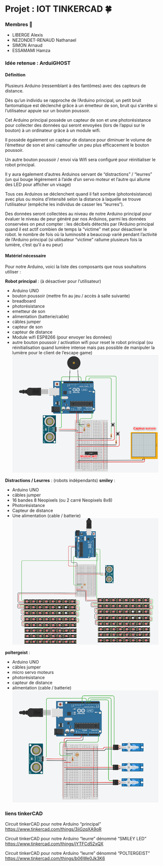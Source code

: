 # **Projet : IOT TINKERCAD** :four_leaf_clover:

### **Membres** :construction_worker:
- LIBERGE Alexis
- NEZONDET-RENAUD Nathanael
- SIMON Arnaud
- ESSAMAMI Hamza

### Idée retenue : ArduiGHOST
#### Définition
Plusieurs Arduino (ressemblant à des fantômes) avec des capteurs de distance. 

Dès qu’un individu se rapproche de l’Arduino principal, un petit bruit fantomatique est déclenché grâce à un émetteur de son, bruit qui s’arrête si l’utilisateur appuie sur un bouton poussoir.

Cet Arduino principal possède un capteur de son et une photorésistance pour collecter des données qui seront envoyées (lors de l’appui sur le bouton) à un ordinateur grâce à un module wifi. 

Il possède également un capteur de distance pour diminuer le volume de l’émetteur de son et ainsi camoufler un peu plus efficacement le bouton poussoir.

Un autre bouton poussoir / envoi via Wifi sera configuré pour réinitialiser le robot principal.

Il y aura également d’autres Arduinos servant de “distractions” / “leurres” (un qui
bouge légèrement à l’aide d’un servo moteur et l’autre qui allume des LED pour afficher un visage) 

Tous ces Arduinos se déclenchent quand il fait sombre (photorésistance) avec plus ou moins d’intensité selon la distance à laquelle se trouve l’utilisateur (empêche les individus de casser les “leurres”).

Des données seront collectées au niveau de notre Arduino principal pour évaluer le niveau de peur généré par nos Arduinos, parmi les données conservées on peut compter : 
 les décibels détectés par l’Arduino principal quand il est actif
combien de temps la “victime” met pour désactiver le robot.
le nombre de fois où la luminosité a beaucoup varié pendant l’activité de l’Arduino principal (si utilisateur “victime” rallume plusieurs fois la lumière, c’est qu’il a eu peur)

#### Matériel nécessaire
Pour notre Arduino, voici la liste des composants que nous souhaitons utiliser : 

**Robot principal** : (à désactiver pour l’utilisateur)
* Arduino UNO
* bouton poussoir (mettre fin au jeu / accès à salle suivante)
* breadboard
* photorésistance
* emetteur de son
* alimentation (batterie/cable)
* câbles jumper
* capteur de son
* capteur de distance
* Module wifi ESP8266 (pour envoyer les données)
* autre bouton poussoir / activation wifi pour reset le robot principal (ou réinitialisation quand lumière intense mais pas possible de manipuler la lumière pour le client de l’escape game)
![alt text](https://github.com/ESSAMAMI/IOT-TINKERCAD/blob/main/img/arduino_principal.png)


**Distractions / Leurres** : (robots indépendants)
**smiley** :
* Arduino UNO
* câbles jumper
* 16 bandes 8 Neopixels (ou 2 carré Neopixels 8x8)
* Photorésistance
* Capteur de distance
* Une alimentation (cable / batterie)
![alt text](https://github.com/ESSAMAMI/IOT-TINKERCAD/blob/main/img/leurre_smiley_led.png)


**poltergeist** :
* Arduino UNO
* câbles jumper
* micro servo moteurs
* photorésistance
* capteur de distance
* alimentation (cable / batterie)
![alt text](https://github.com/ESSAMAMI/IOT-TINKERCAD/blob/main/img/leurre_poltergeist.png)

### liens tinkerCAD
Circuit tinkerCAD pour notre Arduino “principal”
https://www.tinkercad.com/things/3iiGzqXA9oR

Circuit tinkerCAD pour notre Arduino “leurre” dénommé “SMILEY LED”
https://www.tinkercad.com/things/jYTFCd52xQX

Circuit tinkerCAD pour notre Arduino “leurre” dénommé “POLTERGEIST”
https://www.tinkercad.com/things/b06We0Jk3K6